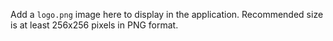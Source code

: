 Add a `logo.png` image here to display in the application.
Recommended size is at least 256x256 pixels in PNG format.
